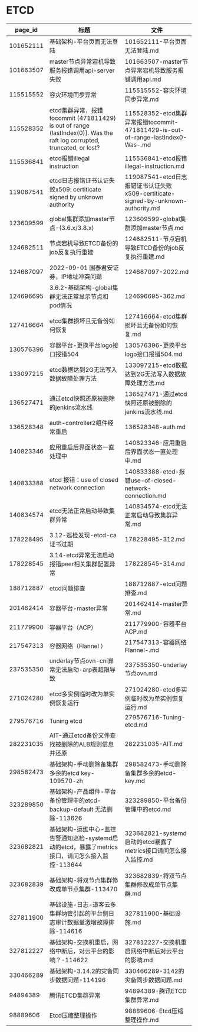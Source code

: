 # ETCD

| page_id | 标题 | 文件 |
|---|---|---|
| 101652111 | 基础架构-平台页面无法登陆 | 101652111-平台页面无法登陆.md |
| 101663507 | master节点异常宕机导致服务报错调用api-server失败 | 101663507-master节点异常宕机导致服务报错调用api.md |
| 115515552 | 容灾环境同步异常 | 115515552-容灾环境同步异常.md |
| 115528352 | etcd集群异常，报错tocommit (471811429) is out of range (lastIndex(0)]. Was the raft log corrupted, truncated, or lost? | 115528352-etcd集群异常报错tocommit-471811429-is-out-of-range-lastIndex0-Was-.md |
| 115536841 | etcd报错illegal instruction | 115536841-etcd报错illegal-instruction.md |
| 119087541 | etcd日志报错证书认证失败x509: certiticate signed by unknown authority | 119087541-etcd日志报错证书认证失败x509-certiticate-signed-by-unknown-authority.md |
| 123609599 | global集群添加master节点-(3.6.x/3.8.x) | 123609599-global集群添加master节点.md |
| 124682511 | 节点宕机导致ETCD备份的job反复执行重建 | 124682511-节点宕机导致ETCD备份的job反复执行重建.md |
| 124687097 | 2022-09-01 国泰君安证券，IP地址冲突问题 | 124687097-2022.md |
| 124696695 | 3.6.2-基础架构-global集群无法正常显示节点和pod情况 | 124696695-362.md |
| 127416664 | etcd集群损坏且无备份如何恢复 | 127416664-etcd集群损坏且无备份如何恢复.md |
| 130576396 | 容器平台-更换平台logo接口报错504 | 130576396-更换平台logo接口报错504.md |
| 133097215 | etcd数据达到2G无法写入数据故障处理方法 | 133097215-etcd数据达到2G无法写入数据故障处理方法.md |
| 136527471 | 通过etcd快照还原被删除的jenkins流水线 | 136527471-通过etcd快照还原被删除的jenkins流水线.md |
| 136528348 | auth-controller2组件经常重启 | 136528348-auth.md |
| 140823346 | 应用重启后界面状态一直处理中 | 140823346-应用重启后界面状态一直处理中.md |
| 140833388 | etcd 报错：use of closed network connection | 140833388-etcd-报错use-of-closed-network-connection.md |
| 140834574 | etcd无法正常启动导致集群异常 | 140834574-etcd无法正常启动导致集群异常.md |
| 178228495 | 3.12-巡检发现-etcd-ca证书过期 | 178228495-312.md |
| 178228545 | 3.14-etcd异常无法启动报错peer相关集群配置异常 | 178228545-314.md |
| 188712887 | etcd问题排查 | 188712887-etcd问题排查.md |
| 201462414 | 容器平台-master异常 | 201462414-master异常.md |
| 211779900 | 容器平台（ACP） | 211779900-容器平台ACP.md |
| 217547313 | 容器网络（Flannel ） | 217547313-容器网络Flannel-.md |
| 237535350 | underlay节点ovn-cni异常无法启动-arp表超限导致 | 237535350-underlay节点ovn.md |
| 271024280 | etcd多实例临时改为单实例恢复运行 | 271024280-etcd多实例临时改为单实例恢复运行.md |
| 279576716 | Tuning etcd | 279576716-Tuning-etcd.md |
| 282231035 | AIT-通过etcd备份文件查找被删除的ALB规则信息并还原 | 282231035-AIT.md |
| 298582473 | 基础架构-手动删除备集群多余的etcd key-109570-zh | 298582473-手动删除备集群多余的etcd-key.md |
| 323289850 | 基础架构-产品组件-平台备份管理中的etcd-backup-default 无法删除-113626 | 323289850-平台备份管理中的etcd.md |
| 323682821 | 基础架构-运维中心-监控告警通知巡检-systemd启动的etcd，暴露了metrics接口，请问怎么接入监控-113644 | 323682821-systemd启动的etcd暴露了metrics接口请问怎么接入监控.md |
| 323682839 | 基础架构-将双节点集群修改成单节点集群-113470 | 323682839-将双节点集群修改成单节点集群.md |
| 327811900 | 基础设施-日志-道客云多集群纳管引起的平台侧日志审计数据量激增故障排除-114616 | 327811900-基础设施.md |
| 327812227 | 基础架构-交换机重启，网络中断后，对云平台的影响？-114622 | 327812227-交换机重启网络中断后对云平台的影响.md |
| 330466289 | 基础架构-3.14.2的灾备同步数据问题-114196 | 330466289-3142的灾备同步数据问题.md |
| 94894389 | 腾讯ETCD集群异常 | 94894389-腾讯ETCD集群异常.md |
| 98889606 | Etcd压缩整理操作 | 98889606-Etcd压缩整理操作.md |
